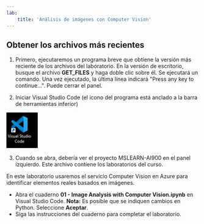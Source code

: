 ```yaml
---
lab:
    title: 'Análisis de imágenes con Computer Vision'
---
```


## Obtener los archivos más recientes 

1. Primero, ejecutaremos un programa breve que obtiene la versión más reciente de los archivos del laboratorio. En la versión de escritorio, busque el archivo **GET_FILES** y haga doble clic sobre él. Se ejecutará un comando. Una vez ejecutado, la última línea indicará "Press any key to continue...". Puede cerrar el panel.

2.  Iniciar Visual Studio Code (el icono del programa está anclado a la barra de herramientas inferior) 

![Icono de Visual Studio Code](./images/vscode.jpg)

3. Cuando se abra, debería ver el proyecto MSLEARN-AI900 en el panel izquierdo. Este archivo contiene los laboratorios del curso. 

En este laboratorio usaremos el servicio Computer Vision en Azure para identificar elementos reales basados en imágenes.

-  Abra el cuaderno **01 - Image Analysis with Computer Vision.ipynb** en Visual Studio Code. **Nota:** Es posible que se indiquen cambios en Python. Seleccione **Aceptar**.  
-  Siga las instrucciones del cuaderno para completar el laboratorio.
